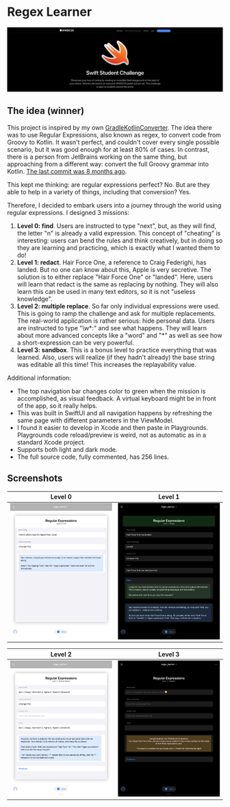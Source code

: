 # Regex Learner

![WWDC20 Website](/apple_website.png)

## The idea (winner)

This project is inspired by my own [GradleKotlinConverter](https://github.com/bernaferrari/GradleKotlinConverter). The idea there was to use Regular Expressions, also known as regex, to convert code from Groovy to Kotlin. It wasn't perfect, and couldn't cover every single possible scenario, but it was good enough for at least 80% of cases. In contrast, there is a person from JetBrains working on the same thing, but approaching from a different way: convert the full Groovy grammar into Kotlin. [The last commit was 8 months ago](https://github.com/Leidenn2509/kotlin/tree/g2kts/g2kts).

This kept me thinking: are regular expressions perfect? No. But are they able to help in a variety of things, including that conversion? Yes.

Therefore, I decided to embark users into a journey through the world using regular expressions. I designed 3 missions:

1. **Level 0: find**. Users are instructed to type "next", but, as they will find, the letter "n" is already a valid expression. This concept of "cheating" is interesting: users can bend the rules and think creatively, but in doing so they are learning and practicing, which is exactly what I wanted them to do!
2. **Level 1: redact**. Hair Force One, a reference to Craig Federighi, has landed. But no one can know about this, Apple is very secretive. The solution is to either replace "Hair Force One" or "landed". Here, users will learn that redact is the same as replacing by nothing. They will also learn this can be used in many text editors, so it is not "useless knowledge".
3. **Level 2: multiple replace**. So far only individual expressions were used. This is going to ramp the challenge and ask for multiple replacements. The real-world application is rather serious: hide personal data. Users are instructed to type "\w*:" and see what happens. They will learn about more advanced concepts like a "word" and "*" as well as see how a short-expression can be very powerful.
4. **Level 3: sandbox**. This is a bonus level to practice everything that was learned. Also, users will realize (if they hadn't already) the base string was editable all this time! This increases the replayability value.

Additional information:

- The top navigation bar changes color to green when the mission is accomplished, as visual feedback. A virtual keyboard might be in front of the app, so it really helps.
- This was built in SwiftUI and all navigation happens by refreshing the same page with different parameters in the ViewModel.
- I found it easier to develop in Xcode and then paste in Playgrounds. Playgrounds code reload/preview is weird, not as automatic as in a standard Xcode project.
- Supports both light and dark mode.
- The full source code, fully commented, has 256 lines.

## Screenshots

Level 0 |  Level 1
|-|-|
![Level 0](/level_0.png) | ![Level 1](level_1.png)

Level 2 | Level 3
|-|-|
![Level 2](level_2.png) | ![Level 3](level_3.png)
